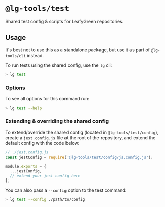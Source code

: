 # `@lg-tools/test`

Shared test config & scripts for LeafyGreen repositories.

## Usage

It's best not to use this as a standalone package, but use it as part of `@lg-tools/cli` instead.

To run tests using the shared config, use the `lg` cli:

```bash
> lg test
```

### Options

To see all options for this command run:

```bash
> lg test --help
```

### Extending & overriding the shared config

To extend/override the shared config (located in `@lg-tools/test/config`), create a `jest.config.js` file at the root of the repository, and extend the default config with the code below:

```js
// ./jest.config.js
const jestConfig = require('@lg-tools/test/config/js.config.js');

module.exports = {
  ...jestConfig,
  // extend your jest config here
};
```

You can also pass a `--config` option to the test command:

```bash
> lg test --config ./path/to/config
```
